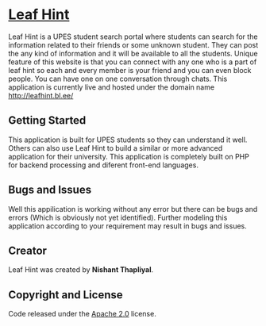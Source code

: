 # [Leaf Hint](http://leafhint.bl.ee/)

Leaf Hint is a UPES student search portal where students can search for the information related to their friends or some unknown student. They can post the any kind of information and it will be available to all the students. Unique feature of this website is that you can connect with any one who is a part of leaf hint so each and every member is your friend and you can even block people. You can have one on one conversation through chats. This application is currently live and hosted under the domain name http://leafhint.bl.ee/

## Getting Started

This application is built for UPES students so they can understand it well. Others can also use Leaf Hint to build a similar or more advanced application for their university. This application is completely built on PHP for backend processing and diferent front-end languages.

## Bugs and Issues

Well this appilication is working without any error but there can be bugs and errors (Which is obviously not yet identified). Further modeling this application according to your requirement may result in bugs and issues. 

## Creator

Leaf Hint was created by **Nishant Thapliyal**.

## Copyright and License

Code released under the [Apache 2.0](https://github.com/nishantt95/Leaf-Hint/blob/master/LICENSE) license.
